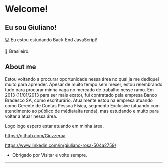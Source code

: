 # Welcome!

 

## Eu sou Giuliano!

 

:computer: Eu estou estudando Back-End JavaScript!

:house_with_garden: Brasileiro.



## About me

Estou voltando a procurar oportunidade nessa área no qual ja me dediquei muito para aprender.
Apesar de muito tempo sem mexer, estou relembrando tudo para procurar minha vaga no mercado de trabalho nesse ramo.
Em 2013 (11/01/2013 para ser mais exato), fui contratado pela empresa Banco Bradesco SA, como escriturário. Atualmente estou na empresa atuando como Gerente de Contas Pessoa Física, segmento Exclusive (atuando com atendimento ao público de média/alta renda), mas estudando e muito para voltar a atuar nessa área.

Logo logo espero estar atuando em minha área.

https://github.com/Giuzzeraa

https://www.linkedin.com/in/giuliano-rosa-504a2759/


- Obrigado por Visitar e volte sempre.

----------------------------------------------------------------------------------

